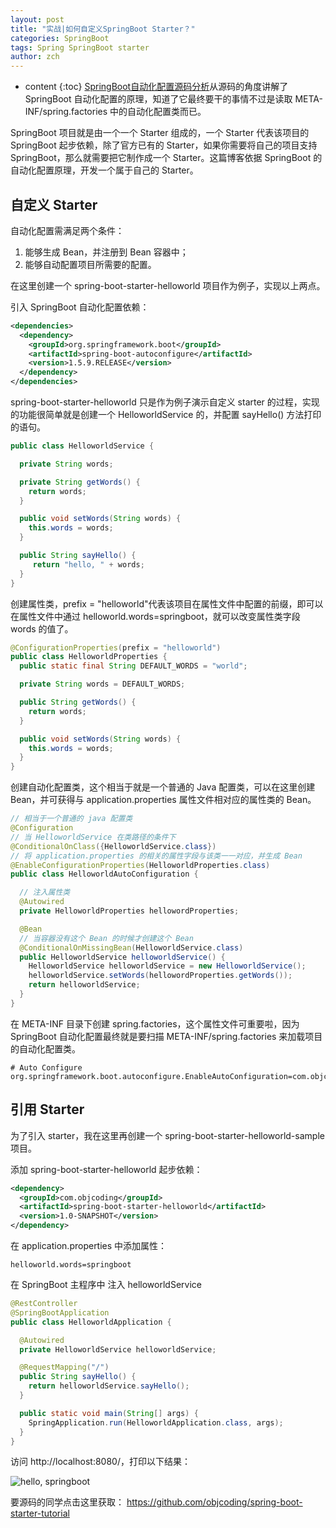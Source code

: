 ```yaml
---
layout: post
title: "实战|如何自定义SpringBoot Starter？"
categories: SpringBoot
tags: Spring SpringBoot starter
author: zch
---
```


* content
{:toc}
[SpringBoot自动化配置源码分析](http://objcoding.com/2018/01/30/The-principle-of-Spring-Boot-automation-configuration/)从源码的角度讲解了 SpringBoot 自动化配置的原理，知道了它最终要干的事情不过是读取 META-INF/spring.factories 中的自动化配置类而已。

SpringBoot 项目就是由一个一个 Starter 组成的，一个 Starter 代表该项目的 SpringBoot 起步依赖，除了官方已有的 Starter，如果你需要将自己的项目支持 SpringBoot，那么就需要把它制作成一个 Starter。这篇博客依据 SpringBoot 的自动化配置原理，开发一个属于自己的 Starter。











## 自定义 Starter



自动化配置需满足两个条件：

1. 能够生成 Bean，并注册到 Bean 容器中；
2. 能够自动配置项目所需要的配置。



在这里创建一个 spring-boot-starter-helloworld 项目作为例子，实现以上两点。



引入 SpringBoot 自动化配置依赖：

```xml
<dependencies>
  <dependency>
    <groupId>org.springframework.boot</groupId>
    <artifactId>spring-boot-autoconfigure</artifactId>
    <version>1.5.9.RELEASE</version>
  </dependency>
</dependencies>
```



spring-boot-starter-helloworld 只是作为例子演示自定义 starter 的过程，实现的功能很简单就是创建一个 HelloworldService 的，并配置 sayHello() 方法打印的语句。

```java
public class HelloworldService {

  private String words;

  private String getWords() {
    return words;
  }

  public void setWords(String words) {
    this.words = words;
  }

  public String sayHello() {
     return "hello, " + words;
  }
}
```



创建属性类，prefix = "helloworld"代表该项目在属性文件中配置的前缀，即可以在属性文件中通过 helloworld.words=springboot，就可以改变属性类字段 words 的值了。

```java
@ConfigurationProperties(prefix = "helloworld")
public class HelloworldProperties {
  public static final String DEFAULT_WORDS = "world";

  private String words = DEFAULT_WORDS;

  public String getWords() {
    return words;
  }

  public void setWords(String words) {
    this.words = words;
  }
}
```



创建自动化配置类，这个相当于就是一个普通的 Java 配置类，可以在这里创建 Bean，并可获得与 application.properties 属性文件相对应的属性类的 Bean。

```java
// 相当于一个普通的 java 配置类
@Configuration
// 当 HelloworldService 在类路径的条件下
@ConditionalOnClass({HelloworldService.class})
// 将 application.properties 的相关的属性字段与该类一一对应，并生成 Bean
@EnableConfigurationProperties(HelloworldProperties.class)
public class HelloworldAutoConfiguration {

  // 注入属性类
  @Autowired
  private HelloworldProperties hellowordProperties;

  @Bean
  // 当容器没有这个 Bean 的时候才创建这个 Bean
  @ConditionalOnMissingBean(HelloworldService.class)
  public HelloworldService helloworldService() {
    HelloworldService helloworldService = new HelloworldService();
    helloworldService.setWords(hellowordProperties.getWords());
    return helloworldService;
  }
}
```



在 META-INF 目录下创建 spring.factories，这个属性文件可重要啦，因为 SpringBoot 自动化配置最终就是要扫描 META-INF/spring.factories 来加载项目的自动化配置类。

```properties
# Auto Configure
org.springframework.boot.autoconfigure.EnableAutoConfiguration=com.objcoding.starters.helloworld.HelloworldAutoConfiguration
```



## 引用 Starter

为了引入 starter，我在这里再创建一个 spring-boot-starter-helloworld-sample 项目。

添加 spring-boot-starter-helloworld 起步依赖：

```xml
<dependency>
  <groupId>com.objcoding</groupId>
  <artifactId>spring-boot-starter-helloworld</artifactId>
  <version>1.0-SNAPSHOT</version>
</dependency>
```



在 application.properties 中添加属性：

```properties
helloworld.words=springboot
```



在 SpringBoot 主程序中 注入 helloworldService

```java
@RestController
@SpringBootApplication
public class HelloworldApplication {

  @Autowired
  private HelloworldService helloworldService;

  @RequestMapping("/")
  public String sayHello() {
    return helloworldService.sayHello();
  }

  public static void main(String[] args) {
    SpringApplication.run(HelloworldApplication.class, args);
  }
}
```



访问 http://localhost:8080/，打印以下结果：

![hello, springboot](https://raw.githubusercontent.com/objcoding/objcoding.github.io/master/images/springboot4.png)



要源码的同学点击这里获取： https://github.com/objcoding/spring-boot-starter-tutorial

